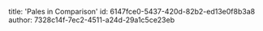title: 'Pales in Comparison'
id: 6147fce0-5437-420d-82b2-ed13e0f8b3a8
author: 7328c14f-7ec2-4511-a24d-29a1c5ce23eb
